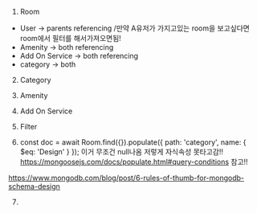 1. Room

- User -> parents referencing /만약 A유저가 가지고있는 room을 보고싶다면 room에서 필터를 해서가져오면됨!
- Amenity -> both referencing
- Add On Service -> both referencing
- category -> both

2. Category

3. Amenity

4. Add On Service

5. Filter

6. const doc = await Room.find({}).populate({
   path: 'category',
   name: { \$eq: 'Design' }
   }); 이거 무조건 null나옴 저렇게 자식속성 못타고감!!
   https://mongoosejs.com/docs/populate.html#query-conditions 참고!!

https://www.mongodb.com/blog/post/6-rules-of-thumb-for-mongodb-schema-design

7.
